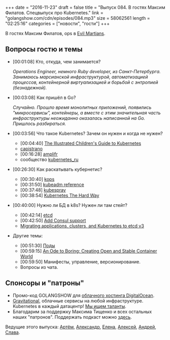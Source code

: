 +++
date = "2016-11-23"
draft = false
title = "Выпуск 084. В гостях Максим Филатов. Спецвыпуск про Kubernetes."
link = "golangshow.com/cdn/episodes/084.mp3"
size = 58062561
length = "02:25:16"
categories = ["новости", "гости"]
+++

В гостях Максим Филатов, ops в [Evil Martians](http://evl.ms).

## Вопросы гостю и темы

- [00:01:08] Кто, откуда, чем занимается?

    *Operations Engineer, немного Ruby developer, из Санкт-Петербурга.
    Занимаюсь марсианской инфраструктурой, автоматизацией процессов, контейнерной виртуализацией и борьбой с энтропией (безнадежной).*

- [00:03:08] Как пришёл в Go?

    *Случайно. Прошло время монолитных приложений, появились "микросервисы", контейнеры, а вместе с этим значительная часть инфраструктуры неожиданно оказалась написанной на Go.
     Пришлось разбираться.*

- [00:03:56] Что такое Kubernetes? Зачем он нужен и когда не нужен?
  - [00:04:40] [The Illustrated Children's Guide to Kubernetes](https://www.youtube.com/watch?v=4ht22ReBjno)
  - [capistrano](http://capistranorb.com/)
  - [00:16:28] [amplifr](https://amplifr.com/)
  - сообщество [kubernetes_ru](https://telegram.me/kubernetes_ru)
- [00:26:30] Как раскатывать кубернетис?
  - [00:30:40] [kops](https://github.com/kubernetes/kops)
  - [00:31:50] [kubeadm reference](http://kubernetes.io/docs/admin/kubeadm/)
  - [00:37:48] [kubespray](https://github.com/kubespray)
  - [00:38:54] [Kubernetes The Hard Way](https://github.com/kelseyhightower/kubernetes-the-hard-way/tree/master/docs)
- [00:40:00] Нужно ли БД в k8s? Нужен ли там стейт?
  - [00:42:14] [etcd](https://coreos.com/etcd/)
  - [00:42:50] [Add Consul support](https://github.com/kubernetes/kubernetes/pull/31622)
  - [Migrating applications, clusters, and Kubernetes to etcd v3](https://coreos.com/blog/migrating-applications-etcd-v3.html)
- Другие темы:
  - [00:51:30] [Поды](http://kubernetes.io/docs/user-guide/pods/)
  - [00:59:15] [An Ode to Boring: Creating Open and Stable Container World](https://medium.com/@bob_48171/an-ode-to-boring-creating-open-and-stable-container-world-4a7a39971443)
  - [00:59:50] Манифесты, управление, версионирование.
  - Вопросы из чата.

## Спонсоры и "патроны"

- Промо-код GOLANGSHOW для [облачного хостинга DigitalOcean](https://www.digitalocean.com/?utm_campaign=golangshow&utm_medium=podcast&refcode=63eedb038a3e).
- [Gravitational](http://gravitational.com), облачные сервисы на любой инфраструктуре. Kubernetes в каждый датацентр! [Мы ищем таланты](https://github.com/gravitational/careers).
- Благодарим за поддержку Максима Тищенко и всех остальных наших "патронов". Поддержать подкаст можно [здесь](https://www.patreon.com/golangshow).

Ведущие этого выпуска: [Артём](https://twitter.com/miolini), [Александр](https://twitter.com/LK4D4math), [Елена](https://twitter.com/webdeva),
[Алексей](https://twitter.com/paaleksey), [Андрей](https://twitter.com/dadabird), [Слава](https://twitter.com/m0sth8).
